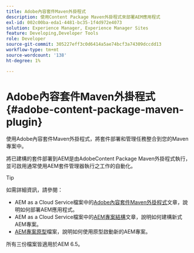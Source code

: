 ```yaml
---
title: Adobe內容套件Maven外掛程式
description: 使用Content Package Maven外掛程式來部署AEM應用程式
exl-id: 002c00ba-eda1-4481-bc35-1f4d972e4073
solution: Experience Manager, Experience Manager Sites
feature: Developing,Developer Tools
role: Developer
source-git-commit: 305227eff3c0d6414a5ae74bcf3a74309dccdd13
workflow-type: tm+mt
source-wordcount: '138'
ht-degree: 1%

---
```


# Adobe內容套件Maven外掛程式 {#adobe-content-package-maven-plugin}

使用Adobe內容套件Maven外掛程式，將套件部署和管理任務整合到您的Maven專案中。

將已建構的套件部署到AEM是由AdobeContent Package Maven外掛程式執行，並可啟用通常使用AEM套件管理器執行之工作的自動化。

>[!TIP]
>
>如需詳細資訊，請參閱：
>
>* AEM as a Cloud Service檔案中的[Adobe內容套件Maven外掛程式](https://experienceleague.adobe.com/docs/experience-manager-cloud-service/implementing/developer-tools/maven-plugin.html?lang=zh-Hant#developer-tools)文章，說明如何部署AEM應用程式。
>* AEM as a Cloud Service檔案中的[AEM專案結構](https://experienceleague.adobe.com/docs/experience-manager-cloud-service/implementing/developing/aem-project-content-package-structure.html?lang=zh-Hant)文章，說明如何建構新式AEM專案。
>* [AEM專案原型](https://experienceleague.adobe.com/docs/experience-manager-core-components/using/developing/archetype/overview.html?lang=zh-Hant)檔案，說明如何使用原型啟動新的AEM專案。
>
>所有三份檔案皆適用於AEM 6.5。
